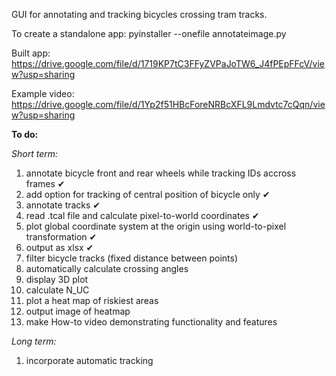 GUI for annotating and tracking bicycles crossing tram tracks.

To create a standalone app: pyinstaller --onefile annotateimage.py

Built app: <https://drive.google.com/file/d/1719KP7tC3FFyZVPaJoTW6_J4fPEpFFcV/view?usp=sharing>

Example video: <https://drive.google.com/file/d/1Yp2f51HBcForeNRBcXFL9Lmdvtc7cQqn/view?usp=sharing>


**To do:**

_Short term:_
1. annotate bicycle front and rear wheels while tracking IDs accross frames ✔
2. add option for tracking of central position of bicycle only ✔
3. annotate tracks ✔
4. read .tcal file and calculate pixel-to-world coordinates ✔
5. plot global coordinate system at the origin using world-to-pixel transformation ✔
6. output as xlsx ✔
7. filter bicycle tracks (fixed distance between points)
8. automatically calculate crossing angles
9. display 3D plot
10. calculate N_UC
11. plot a heat map of riskiest areas
12. output image of heatmap
13. make How-to video demonstrating functionality and features


_Long term:_
1. incorporate automatic tracking
